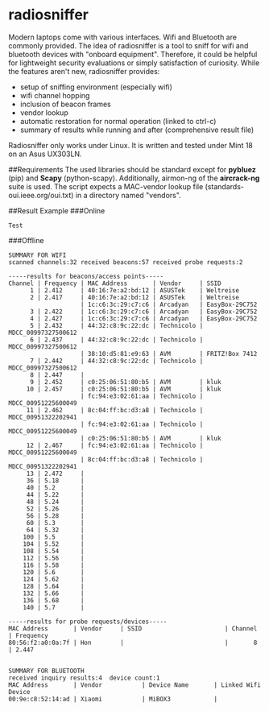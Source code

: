# radiosniffer
Modern laptops come with various interfaces. Wifi and Bluetooth are commonly provided. The idea of radiosniffer is a tool to sniff for wifi and bluetooth devices with "onboard equipment". Therefore, it could be helpful for lightweight security evaluations or simply satisfaction of curiosity. While the features aren't new, radiosniffer provides:
* setup of sniffing environment (especially wifi)
* wifi channel hopping
* inclusion of beacon frames
* vendor lookup
* automatic restoration for normal operation (linked to ctrl-c)
* summary of results while running and after (comprehensive result file)

Radiosniffer only works under Linux. It is written and tested under Mint 18 on an Asus UX303LN.

##Requirements
The used libraries should be standard except for **pybluez** (pip) and **Scapy** (python-scapy). Additionally, airmon-ng of the **aircrack-ng** suite is used.
The script expects a MAC-vendor lookup file (standards-oui.ieee.org/oui.txt) in a directory named "vendors".

##Result Example
###Online
```
Test
```
###Offline
```
SUMMARY FOR WIFI
scanned channels:32	received beacons:57	received probe requests:2

-----results for beacons/access points-----
Channel | Frequency | MAC Address       | Vendor     | SSID
      1 | 2.412     | 40:16:7e:a2:bd:12 | ASUSTek    | Weltreise
      2 | 2.417     | 40:16:7e:a2:bd:12 | ASUSTek    | Weltreise
                    | 1c:c6:3c:29:c7:c6 | Arcadyan   | EasyBox-29C752
      3 | 2.422     | 1c:c6:3c:29:c7:c6 | Arcadyan   | EasyBox-29C752
      4 | 2.427     | 1c:c6:3c:29:c7:c6 | Arcadyan   | EasyBox-29C752
      5 | 2.432     | 44:32:c8:9c:22:dc | Technicolo | MDCC_00997327500612
      6 | 2.437     | 44:32:c8:9c:22:dc | Technicolo | MDCC_00997327500612
                    | 38:10:d5:81:e9:63 | AVM        | FRITZ!Box 7412
      7 | 2.442     | 44:32:c8:9c:22:dc | Technicolo | MDCC_00997327500612
      8 | 2.447     | 
      9 | 2.452     | c0:25:06:51:80:b5 | AVM        | kluk
     10 | 2.457     | c0:25:06:51:80:b5 | AVM        | kluk
                    | fc:94:e3:02:61:aa | Technicolo | MDCC_00951225600049
     11 | 2.462     | 8c:04:ff:bc:d3:a8 | Technicolo | MDCC_00951322202941
                    | fc:94:e3:02:61:aa | Technicolo | MDCC_00951225600049
                    | c0:25:06:51:80:b5 | AVM        | kluk
     12 | 2.467     | fc:94:e3:02:61:aa | Technicolo | MDCC_00951225600049
                    | 8c:04:ff:bc:d3:a8 | Technicolo | MDCC_00951322202941
     13 | 2.472     | 
     36 | 5.18      | 
     40 | 5.2       | 
     44 | 5.22      | 
     48 | 5.24      | 
     52 | 5.26      | 
     56 | 5.28      | 
     60 | 5.3       | 
     64 | 5.32      | 
    100 | 5.5       | 
    104 | 5.52      | 
    108 | 5.54      | 
    112 | 5.56      | 
    116 | 5.58      | 
    120 | 5.6       | 
    124 | 5.62      | 
    128 | 5.64      | 
    132 | 5.66      | 
    136 | 5.68      | 
    140 | 5.7       | 

-----results for probe requests/devices-----
MAC Address       | Vendor     | SSID                       | Channel | Frequency
80:56:f2:a0:0a:7f | Hon        |                            |       8 | 2.447    


SUMMARY FOR BLUETOOTH
received inquiry results:4 	device count:1
MAC Address       | Vendor           | Device Name       | Linked Wifi Device
00:9e:c8:52:14:ad | Xiaomi           | MiBOX3            | 
```
